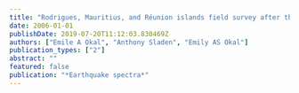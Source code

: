 ```yaml
---
title: "Rodrigues, Mauritius, and Réunion islands field survey after the December 2004 Indian Ocean tsunami"
date: 2006-01-01
publishDate: 2019-07-20T11:12:03.830469Z
authors: ["Emile A Okal", "Anthony Sladen", "Emily AS Okal"]
publication_types: ["2"]
abstract: ""
featured: false
publication: "*Earthquake spectra*"
---
```


